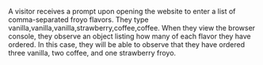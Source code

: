 A visitor receives a prompt upon opening the website to enter a list of comma-separated froyo flavors. They type vanilla,vanilla,vanilla,strawberry,coffee,coffee. When they view the browser console, they observe an object listing how many of each flavor they have ordered. In this case, they will be able to observe that they have ordered three vanilla, two coffee, and one strawberry froyo.